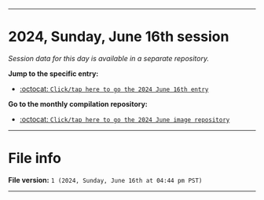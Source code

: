 
***

# 2024, Sunday, June 16th session

_Session data for this day is available in a separate repository._

**Jump to the specific entry:**

- [:octocat: `Click/tap here to go the 2024 June 16th entry`](https://github.com/seanpm2001/SeansLifeArchive_Images_MotorWorld_CarFactory_Y2024_V6/tree/SeansLifeArchive_Images_MotorWorld_CarFactory_Y2024_V6_Main-dev/2024/06_June/16/)

**Go to the monthly compilation repository:**

- [:octocat: `Click/tap here to go the 2024 June image repository`](https://github.com/seanpm2001/SeansLifeArchive_Images_MotorWorld_CarFactory_Y2024_V6/)

***

# File info

**File version:** `1 (2024, Sunday, June 16th at 04:44 pm PST)`

***

